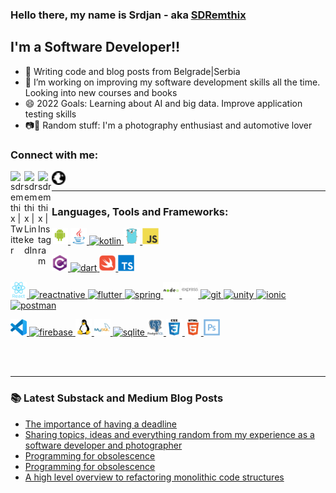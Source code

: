 ### Hello there, my name is Srdjan - aka [SDRemthix][website]

## I'm a Software Developer!!

- 🔭 Writing code and blog posts from Belgrade|Serbia
- 🏃 I’m working on improving my software development skills all the time. Looking into new courses and books
- 😄 2022 Goals: Learning about AI and big data. Improve application testing skills
- 📷🚗 Random stuff: I'm a photography enthusiast and automotive lover

### Connect with me:

[<img align="left" alt="sdremthix | Twitter" width="22px" src="https://cdn.jsdelivr.net/npm/simple-icons@v3/icons/twitter.svg" />][twitter]
[<img align="left" alt="sdremthix | LinkedIn" width="22px" src="https://cdn.jsdelivr.net/npm/simple-icons@v3/icons/linkedin.svg" />][linkedin]
[<img align="left" alt="sdremthix | Instagram" width="22px" src="https://cdn.jsdelivr.net/npm/simple-icons@v3/icons/instagram.svg" />][instagram]
[<img align="left" alt="sdremthix" width="22px" src="https://raw.githubusercontent.com/iconic/open-iconic/master/svg/globe.svg" />][website]

<br />

---

### Languages, Tools and Frameworks:

[//]: # "Android, Java, Kotlin, GoLang, JS"

<a href="https://developer.android.com" target="_blank"> <img src="https://raw.githubusercontent.com/devicons/devicon/master/icons/android/android-original-wordmark.svg" alt="Android SDK" width="26px" height="26px"/> </a>
<a href="https://www.java.com" target="_blank"> <img src="https://raw.githubusercontent.com/devicons/devicon/master/icons/java/java-original.svg" alt="java" width="26px" height="26px"/> </a>
<a href="https://kotlinlang.org" target="_blank"> <img src="https://www.vectorlogo.zone/logos/kotlinlang/kotlinlang-icon.svg" alt="kotlin" width="26px" height="26px"/> </a>
<a href="https://golang.org" target="_blank"> <img src="https://raw.githubusercontent.com/devicons/devicon/master/icons/go/go-original.svg" alt="go" width="26px" height="26px"/> </a>
<a href="https://developer.mozilla.org/en-US/docs/Web/JavaScript" target="_blank"> <img src="https://raw.githubusercontent.com/devicons/devicon/master/icons/javascript/javascript-original.svg" alt="javascript" width="26px" height="26px"/> </a>

[//]: # "C#, Dart, Swift, TS"

<a href="https://www.w3schools.com/cs/" target="_blank"> <img src="https://raw.githubusercontent.com/devicons/devicon/master/icons/csharp/csharp-original.svg" alt="csharp" width="26px" height="26px"/> </a>
<a href="https://dart.dev" target="_blank"> <img src="https://www.vectorlogo.zone/logos/dartlang/dartlang-icon.svg" alt="dart" width="26px" height="26px"/> </a>
<a href="https://developer.apple.com/swift/" target="_blank"> <img src="https://raw.githubusercontent.com/devicons/devicon/master/icons/swift/swift-original.svg" alt="swift" width="26px" height="26px"/> </a>
<a href="https://www.typescriptlang.org/" target="_blank"> <img src="https://raw.githubusercontent.com/devicons/devicon/master/icons/typescript/typescript-original.svg" alt="typescript" width="26px" height="26px"/> </a>

[//]: # "React, ReactNative, Flutter, NodeJS, Spring, Express, Ionic, Git, Postman"

<a href="https://reactjs.org/" target="_blank"> <img src="https://raw.githubusercontent.com/devicons/devicon/master/icons/react/react-original-wordmark.svg" alt="react" width="26px" height="26px"/> </a>
<a href="https://reactnative.dev/" target="_blank"> <img src="https://reactnative.dev/img/header_logo.svg" alt="reactnative" width="26px" height="26px"/> </a>
<a href="https://flutter.dev" target="_blank"> <img src="https://www.vectorlogo.zone/logos/flutterio/flutterio-icon.svg" alt="flutter" width="26px" height="26px"/> </a>
<a href="https://spring.io/" target="_blank"> <img src="https://www.vectorlogo.zone/logos/springio/springio-icon.svg" alt="spring" width="26px" height="26px"/> </a>
<a href="https://nodejs.org" target="_blank"> <img src="https://raw.githubusercontent.com/devicons/devicon/master/icons/nodejs/nodejs-original-wordmark.svg" alt="nodejs" width="26px" height="26px"/> </a>
<a href="https://expressjs.com" target="_blank"> <img src="https://raw.githubusercontent.com/devicons/devicon/master/icons/express/express-original-wordmark.svg" alt="express" width="26px" height="26px"/> </a>
<a href="https://git-scm.com/" target="_blank"> <img src="https://www.vectorlogo.zone/logos/git-scm/git-scm-icon.svg" alt="git" width="26px" height="26px"/> </a>
<a href="https://unity.com/" target="_blank"> <img src="https://www.vectorlogo.zone/logos/unity3d/unity3d-icon.svg" alt="unity" width="26px" height="26px"/> </a>
<a href="https://ionicframework.com" target="_blank"> <img src="https://upload.wikimedia.org/wikipedia/commons/d/d1/Ionic_Logo.svg" alt="ionic" width="26px" height="26px"/> </a>
<a href="https://postman.com" target="_blank"> <img src="https://www.vectorlogo.zone/logos/getpostman/getpostman-icon.svg" alt="postman" width="26px" height="26px"/> </a>

[//]: # "Ide's, OS's and other tools and frameworks"

<a href="https://code.visualstudio.com/" target="_blank"> <img alt="Visual Studio Code" width="26px" height="26px" src="https://raw.githubusercontent.com/github/explore/80688e429a7d4ef2fca1e82350fe8e3517d3494d/topics/visual-studio-code/visual-studio-code.png"/> </a>
<a href="https://firebase.google.com/" target="_blank"> <img src="https://www.vectorlogo.zone/logos/firebase/firebase-icon.svg" alt="firebase" width="26px" height="26px"/> </a>
<a href="https://www.linux.org/" target="_blank"> <img src="https://raw.githubusercontent.com/devicons/devicon/master/icons/linux/linux-original.svg" alt="linux" width="26px" height="26px"/> </a>
<a href="https://www.mysql.com/" target="_blank"> <img src="https://raw.githubusercontent.com/devicons/devicon/master/icons/mysql/mysql-original-wordmark.svg" alt="mysql" width="26px" height="26px"/> </a>
<a href="https://www.sqlite.org/" target="_blank"> <img src="https://www.vectorlogo.zone/logos/sqlite/sqlite-icon.svg" alt="sqlite" width="26px" height="26px"/> </a>
<a href="https://www.postgresql.org" target="_blank"> <img src="https://raw.githubusercontent.com/devicons/devicon/master/icons/postgresql/postgresql-original-wordmark.svg" alt="postgresql" width="26px" height="26px"/> </a>
<a href="https://www.w3schools.com/css/" target="_blank"> <img src="https://raw.githubusercontent.com/devicons/devicon/master/icons/css3/css3-original-wordmark.svg" alt="css3" width="26px" height="26px"/> </a>
<a href="https://www.w3.org/html/" target="_blank"> <img src="https://raw.githubusercontent.com/devicons/devicon/master/icons/html5/html5-original-wordmark.svg" alt="html5" width="26px" height="26px"/> </a>
<a href="https://www.photoshop.com/en" target="_blank"> <img src="https://raw.githubusercontent.com/devicons/devicon/master/icons/photoshop/photoshop-line.svg" alt="photoshop" width="26px" height="26px"/> </a>

<br />
<br />

---

### 📚 Latest Substack and Medium Blog Posts

<!-- BLOG-POST-LIST:START -->

- [The importance of having a deadline](https://srdjandelic.substack.com/p/article)
- [Sharing topics, ideas and everything random from my experience as a software developer and photographer](https://srdjandelic.substack.com/p/coming-soon)
- [Programming for obsolescence](https://sdremthix.medium.com/programming-for-obsolescence-dc8b6502546?source=rss-741be2c6b322------2)
- [Programming for obsolescence](https://srdjandelic.substack.com/p/programming-for-obsolescence-dc8b6502546)
- [A high level overview to refactoring monolithic code structures](https://sdremthix.medium.com/a-high-level-overview-to-refactoring-monolithic-code-structures-2d5b70a79570?source=rss-741be2c6b322------2)
<!-- BLOG-POST-LIST:END -->

[instagram]: https://instagram.com/sdremthix
[linkedin]: https://linkedin.com/in/srdjandelic
[twitter]: https://twitter.com/sdremthix
[website]: https://sdremthix.weebly.com/
[youtube]: https://youtube.com/SdThix
